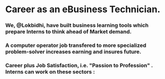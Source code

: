 # Career as an eBusiness Technician.
### We, @Lokbidhi, have built business learning tools which prepare Interns to think ahead of Market demand.
### A computer operator job transfered to more specialized problem-solver increases earning and insures future.
### Career plus Job Satisfaction, i.e. "Passion to Profession" . Interns can work on these sectors :

